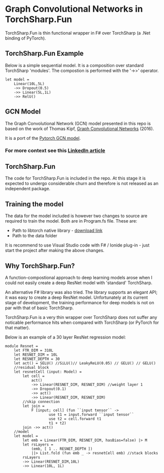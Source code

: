 # Graph Convolutional Networks in TorchSharp.Fun

TorchSharp.Fun is thin functional wrapper in F# over TorchSharp (a .Net binding of PyTorch).

## TorchSharp.Fun Example

Below is a simple sequential model. It is a composition over standard TorchSharp 'modules'. The compostion is performed with the '->>' operator.

```F#
let model = 
    Linear(10L,5L) 
    ->> Dropout(0.5)
    ->> Linear(5L,1L) 
    ->> RelU()
```

## GCN Model

The Graph Convolutional Network (GCN) model presented in this repo is based on the work of Thomas Kipf, [Graph Convolutional Networks](http://tkipf.github.io/graph-convolutional-networks/) (2016).

It is a port of the [Pytorch GCN model](http://github.com/tkipf/pygcn).

### For more context see this [LinkedIn article](https://www.linkedin.com/pulse/graph-convolutional-network-model-strongly-typed-faisal-waris-phd/?trackingId=i4c8eRsEUdaaaXP5KkFLdw%3D%3D)

## TorchSharp.Fun

The code for TorchSharp.Fun is included in the repo. At this stage it is expected to undergo considerable churn and therefore is not released as an independent package.

## Training the model

The data for the model included is however two changes to source are required to train the model. Both are in Program.fs file. These are:

- Path to libtorch native library - [download link](https://pytorch.org/)
- Path to the data folder

It is recommend to use Visual Studio code with F# / Ionide plug-in - just start the project after making the above changes.

## Why TorchSharp.Fun?

A function-compostional approach to deep learning models arose when I could not easily create a deep ResNet model with 'standard' TorchSharp.

An alternative F# library was also tried. The library supports an elegant API; it was easy to create a deep ResNet model. Unfortunately at its current stage of development, the training performance for deep models is not on par with that of basic TorchSharp.

TorchSharp.Fun is a very thin wrapper over TorchSharp does not suffer any noticable performance hits when compared with TorchSharp (or PyTorch for that matter).

Below is an example of a 30 layer ResNet regression model:

```F#
module Resnet =
    let FTR_DIM = 310L
    let RESNET_DIM = 10L
    let RESNET_DEPTH = 30
    let act() = SELU() //SiLU()// LeakyReLU(0.05) // GELU() // GELU()
    //residual block
    let resnetCell (input: Model) =
        let cell =  
            act()
            ->> Linear(RESNET_DIM, RESNET_DIM) //weight layer 1  
            ->> Dropout(0.1)
            ->> act()
            ->> Linear(RESNET_DIM, RESNET_DIM)                
        //skip connection
        let join =
            F [input; cell] (fun ``input tensor`` -> 
                    use t1 = input.forward ``input tensor``
                    use t2 = cell.forward t1
                    t1 + t2)
        join ->> act()
    //model
    let model =
        let emb = Linear(FTR_DIM, RESNET_DIM, hasBias=false) |> M
        let rsLayers =
            (emb, [ 1 .. RESNET_DEPTH ])
            ||> List.fold (fun emb _ -> resnetCell emb) //stack blocks
        rsLayers
        ->> Linear(RESNET_DIM,10L) 
        ->> Linear(10L, 1L)        
```
